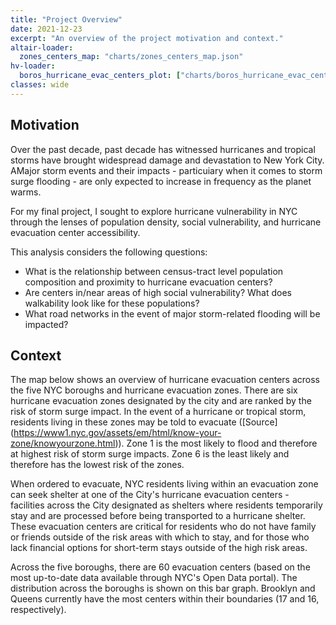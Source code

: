 ```yaml
---
title: "Project Overview"
date: 2021-12-23
excerpt: "An overview of the project motivation and context."
altair-loader:
  zones_centers_map: "charts/zones_centers_map.json"
hv-loader:
  boros_hurricane_evac_centers_plot: ["charts/boros_hurricane_evac_centers_plot.html", "800", "800"] # second argument is the height
classes: wide
---
```

## Motivation
Over the past decade,  past decade has witnessed hurricanes and tropical storms have brought widespread damage and devastation to New York City. AMajor storm events and their impacts - particuiary when it comes to storm surge flooding - are only expected to increase in frequency as the planet warms. 

For my final project, I sought to explore hurricane vulnerability in NYC through the lenses of population density, social vulnerability, and hurricane evacuation center accessibility.

This analysis considers the following questions:
* What is the relationship between census-tract level population composition and proximity to hurricane
evacuation centers?
* Are centers in/near areas of high social vulnerability? What does walkability look like for these populations?
* What road networks in the event of major storm-related flooding will be impacted?

## Context
The map below shows an overview of hurricane evacuation centers across the five NYC boroughs and hurricane evacuation zones. There are six hurricane evacuation zones designated by the city and are ranked by the risk of storm surge impact. In the event of a hurricane or tropical storm, residents living in these zones may be told to evacuate ([Source] (https://www1.nyc.gov/assets/em/html/know-your-zone/knowyourzone.html)). Zone 1 is the most likely to flood and therefore at highest risk of storm surge impacts. Zone 6 is the least likely and therefore has the lowest risk of the zones.
<div id="zones_centers_map"></div>

When ordered to evacuate, NYC residents living within an evacuation zone can seek shelter at one of the City's hurricane evacuation centers - facilities across the City designated as shelters where residents temporarily stay and are processed before being transported to a hurricane shelter. These evacuation centers are critical for residents who do not have family or friends outside of the risk areas with which to stay, and for those who lack financial options for short-term stays outside of the high risk areas. 

Across the five boroughs, there are 60 evacuation centers (based on the most up-to-date data available through NYC's Open Data portal). The distribution across the boroughs is shown on this bar graph. Brooklyn and Queens currently have the most centers within their boundaries (17 and 16, respectively).
<div id="boros_hurricane_evac_centers_plot"></div>